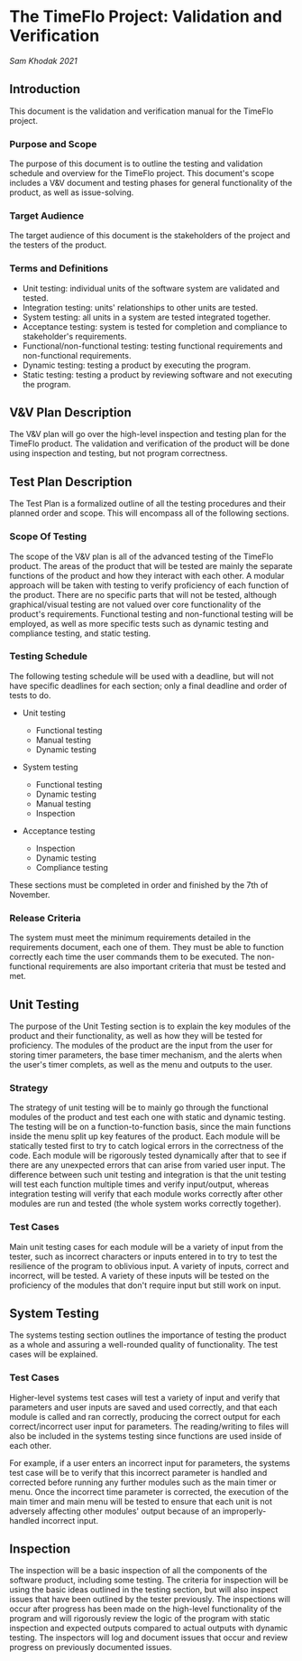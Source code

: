 # The TimeFlo Project: Validation and Verification
*Sam Khodak 2021*

## Introduction

This document is the validation and verification manual for the TimeFlo project.

### Purpose and Scope

The purpose of this document is to outline the testing and validation schedule and overview for 
the TimeFlo project. This document's scope includes a V&V document and testing phases for general
functionality of the product, as well as issue-solving.

### Target Audience

The target audience of this document is the stakeholders of the project and the testers of the product.

### Terms and Definitions

- Unit testing: individual units of the software system are validated and tested.
- Integration testing: units' relationships to other units are tested.
- System testing: all units in a system are tested integrated together.
- Acceptance testing: system is tested for completion and compliance to stakeholder's requirements.
- Functional/non-functional testing: testing functional requirements and non-functional requirements.
- Dynamic testing: testing a product by executing the program.
- Static testing: testing a product by reviewing software and not executing the program.


## V&amp;V Plan Description

The V&V plan will go over the high-level inspection and testing plan for the TimeFlo product.
The validation and verification of the product will be done using inspection and testing, but
not program correctness.

## Test Plan Description

The Test Plan is a formalized outline of all the testing procedures and their planned order and scope.
This will encompass all of the following sections.

### Scope Of Testing

The scope of the V&V plan is all of the advanced testing of the TimeFlo product. The areas of the product
that will be tested are mainly the separate functions of the product and how they interact with each other. 
A modular approach will be taken with testing to verify proficiency of each function of the product. 
There are no specific parts that will not be tested, although graphical/visual testing are not valued over
core functionality of the product's requirements. Functional testing and non-functional testing will be employed, as 
well as more specific tests such as dynamic testing and compliance testing, and static testing.

### Testing Schedule

The following testing schedule will be used with a deadline, but will not have specific deadlines for each
section; only a final deadline and order of tests to do.

- Unit testing
	-	Functional testing
	- Manual testing
	- Dynamic testing

- System testing
	- Functional testing
	- Dynamic testing
	- Manual testing
	- Inspection

- Acceptance testing
	- Inspection
	- Dynamic testing
	- Compliance testing

These sections must be completed in order and finished by the 7th of November.

### Release Criteria

The system must meet the minimum requirements detailed in the requirements document, each one of them. They
must be able to function correctly each time the user commands them to be executed. The non-functional requirements
are also important criteria that must be tested and met.


## Unit Testing

The purpose of the Unit Testing section is to explain the key modules of the product and their functionality,
as well as how they will be tested for proficiency. The modules of the product are the input from the user for
storing timer parameters, the base timer mechanism, and the alerts when the user's timer complets, as well
as the menu and outputs to the user.


### Strategy

The strategy of unit testing will be to mainly go through the functional modules of the product and test each
one with static and dynamic testing. The testing will be on a function-to-function basis, since the main functions 
inside the menu split up key features of the product. Each module will be statically tested first to try to catch 
logical errors in the correctness of the code. Each module will be rigorously tested dynamically after that to 
see if there are any unexpected errors that can arise from varied user input. 
The difference between such unit testing and integration is that the unit testing will test each function multiple 
times and verify input/output, whereas integration testing will verify that each module works correctly after 
other modules are run and tested (the whole system works correctly together).

### Test Cases

Main unit testing cases for each module will be a variety of input from the tester, such as incorrect characters or inputs
entered in to try to test the resilience of the program to oblivious input. A variety of inputs, correct and incorrect,
will be tested. A variety of these inputs will be tested on the proficiency of the modules that don't require input but still
work on input.

## System Testing

The systems testing section outlines the importance of testing the product as a whole and assuring a well-rounded quality of 
functionality. The test cases will be explained.

### Test Cases

Higher-level systems test cases will test a variety of input and verify that parameters and user inputs are saved and used correctly,
and that each module is called and ran correctly, producing the correct output for each correct/incorrect user input for parameters. 
The reading/writing to files will also be included in the systems testing since functions are used inside of each other.

For example, if a user enters an incorrect input for parameters, the systems test case will be to verify that this incorrect parameter
is handled and corrected before running any further modules such as the main timer or menu. Once the incorrect time parameter is corrected,
the execution of the main timer and main menu will be tested to ensure that each unit is not adversely affecting other modules' output 
because of an improperly-handled incorrect input.

## Inspection

The inspection will be a basic inspection of all the components of the software product, including some testing.
The criteria for inspection will be using the basic ideas outlined in the testing section, but will also inspect
issues that have been outlined by the tester previously. The inspections will occur after progress has been made
on the high-level functionality of the program and will rigorously review the logic of the program with static inspection
and expected outputs compared to actual outputs with dynamic testing. The inspectors will log and document issues that 
occur and review progress on previously documented issues.
